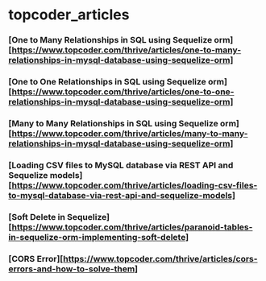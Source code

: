 # topcoder_articles
### [One to Many Relationships in SQL using Sequelize orm][https://www.topcoder.com/thrive/articles/one-to-many-relationships-in-mysql-database-using-sequelize-orm]
### [One to One Relationships in SQL using Sequelize orm][https://www.topcoder.com/thrive/articles/one-to-one-relationships-in-mysql-database-using-sequelize-orm]
### [Many to Many Relationships in SQL using Sequelize orm][https://www.topcoder.com/thrive/articles/many-to-many-relationships-in-mysql-database-using-sequelize-orm]
### [Loading CSV files to MySQL database via REST API and Sequelize models][https://www.topcoder.com/thrive/articles/loading-csv-files-to-mysql-database-via-rest-api-and-sequelize-models]
### [Soft Delete in Sequelize][https://www.topcoder.com/thrive/articles/paranoid-tables-in-sequelize-orm-implementing-soft-delete]
### [CORS Error][https://www.topcoder.com/thrive/articles/cors-errors-and-how-to-solve-them]
